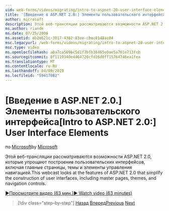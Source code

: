 ```yaml
---
uid: web-forms/videos/migrating/intro-to-aspnet-20-user-interface-elements
title: '[Введение в ASP.NET 2.0:] Элементы пользовательского интерфейса | Документация Майкрософт'
author: microsoft
description: Этой веб-трансляции рассматриваются возможности ASP.NET 2.0, которые упрощают построение пользовательских интерфейсов, включая главные страницы, темы и элементы управления навигацией.
ms.author: riande
ms.date: 07/25/2006
ms.assetid: eb2e621c-3017-4382-83ee-cbec8148ac04
msc.legacyurl: /web-forms/videos/migrating/intro-to-aspnet-20-user-interface-elements
msc.type: video
ms.openlocfilehash: a0a7ca569bc5d1f7bfb38465e0ae5a701e713fcb
ms.sourcegitcommit: 0f1119340e4464720cfd16d0ff15764746ea1fea
ms.translationtype: MT
ms.contentlocale: ru-RU
ms.lasthandoff: 04/09/2019
ms.locfileid: "59417082"
---
```

# <a name="intro-to-aspnet-20-user-interface-elements"></a><span data-ttu-id="a4329-103">[Введение в ASP.NET 2.0.] Элементы пользовательского интерфейса</span><span class="sxs-lookup"><span data-stu-id="a4329-103">[Intro to ASP.NET 2.0:] User Interface Elements</span></span>

<span data-ttu-id="a4329-104">по [Microsoft](https://github.com/microsoft)</span><span class="sxs-lookup"><span data-stu-id="a4329-104">by [Microsoft](https://github.com/microsoft)</span></span>

<span data-ttu-id="a4329-105">Этой веб-трансляции рассматриваются возможности ASP.NET 2.0, которые упрощают построение пользовательских интерфейсов, включая главные страницы, темы и элементы управления навигацией.</span><span class="sxs-lookup"><span data-stu-id="a4329-105">This webcast looks at the features of ASP.NET 2.0 that simplify the construction of user interfaces, including master pages, themes, and navigation controls.</span></span>

[<span data-ttu-id="a4329-106">&#9654;Просмотрите видео (63 мин.)</span><span class="sxs-lookup"><span data-stu-id="a4329-106">&#9654; Watch video (63 minutes)</span></span>](https://channel9.msdn.com/Blogs/ASP-NET-Site-Videos/intro-to-aspnet-20-user-interface-elements)

> [!div class="step-by-step"]
> <span data-ttu-id="a4329-107">[Назад](intro-to-aspnet-20-aspnet-20-fundamentals.md)
> [Вперед](migrating-from-classic-asp-to-aspnet.md)</span><span class="sxs-lookup"><span data-stu-id="a4329-107">[Previous](intro-to-aspnet-20-aspnet-20-fundamentals.md)
[Next](migrating-from-classic-asp-to-aspnet.md)</span></span>
